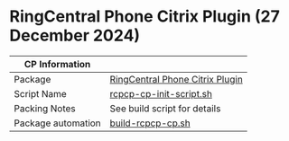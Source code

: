 # RingCentral Phone Citrix Plugin (27 December 2024)

|  CP Information |            |
|------------------|------------|
| Package | [RingCentral Phone Citrix Plugin](https://support.ringcentral.com/article-v2/RingCentral-Phone-Citrix-Plugin-for-Windows.html?brand=RC_US&product=RingCentral_Phone&language=en_US) |
| Script Name | [rcpcp-cp-init-script.sh](rcpcp-cp-init-script.sh) |
| Packing Notes | See build script for details |
| Package automation | [build-rcpcp-cp.sh](build/build-rcpcp-cp.sh) |
